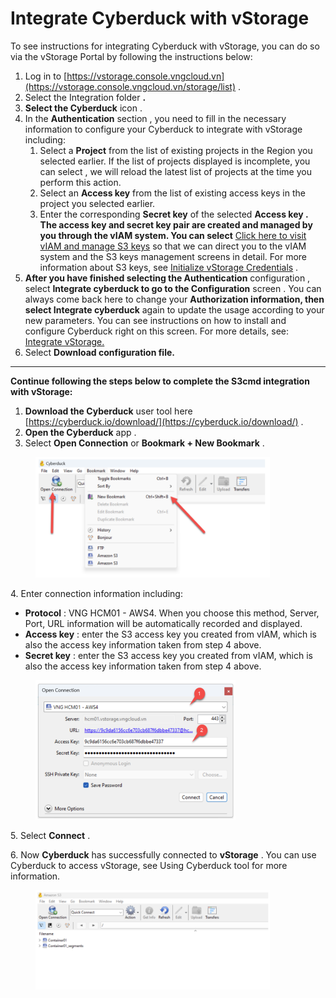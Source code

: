 # Integrate Cyberduck with vStorage

To see instructions for integrating Cyberduck with vStorage, you can do so via the vStorage Portal by following the instructions below:

1. Log in to [https://vstorage.console.vngcloud.vn](https://vstorage.console.vngcloud.vn/storage/list) .
2. Select the Integration folder **.**
3. **Select the Cyberduck** icon .
4. In the **Authentication** section , you need to fill in the necessary information to configure your Cyberduck to integrate with vStorage including:
   1. Select a **Project** from the list of existing projects in the Region you selected earlier. If the list of projects displayed is incomplete, you can select , we will reload the latest list of projects at the time you perform this action.
   2. Select an **Access key** from the list of existing access keys in the project you selected earlier.
   3. Enter the corresponding **Secret key** of the selected **Access key . The access key and secret key pair are created and managed by you through the vIAM system. You can select** [Click here to visit vIAM and manage S3 keys](https://hcm-3.console.vngcloud.vn/iam/vstorage-credentials/s3) so that we can direct you to the vIAM system and the S3 keys management screens in detail. For more information about S3 keys, see [Initialize vStorage Credentials](https://docs-vngcloud-vn.translate.goog/vng-cloud-document/vn/vstorage/object-storage/vstorage-hcm03/quan-ly-truy-cap/quan-ly-tai-khoan-truy-cap-vstorage/tai-khoan-service-account/khoi-tao-vstorage-credentials) .
5. **After you have finished selecting the Authentication** configuration , select **Integrate cyberduck to go to the Configuration** screen . You can always come back here to change your **Authorization information, then select Integrate cyberduck** again to update the usage according to your new parameters. You can see instructions on how to install and configure Cyberduck right on this screen. For more details, see: [Integrate vStorage.](https://vstorage.console.vngcloud.vn/integration/integration)
6. Select **Download configuration file.**

***

**Continue following the steps below to complete the S3cmd integration with vStorage:**

1. **Download the Cyberduck** user tool here [https://cyberduck.io/download/](https://cyberduck.io/download/) .
2. **Open the Cyberduck** app .
3. Select **Open Connection** or **Bookmark + New Bookmark** .

<figure><img src="../../../../../.gitbook/assets/image (426).png" alt="" width="375"><figcaption></figcaption></figure>

4\. Enter connection information including:

* **Protocol** : VNG HCM01 - AWS4. When you choose this method, Server, Port, URL information will be automatically recorded and displayed.
* **Access key** : enter the S3 access key you created from vIAM, which is also the access key information taken from step 4 above.
* **Secret key** : enter the S3 access key you created from vIAM, which is also the access key information taken from step 4 above.

<figure><img src="../../../../../.gitbook/assets/image (427).png" alt="" width="320"><figcaption></figcaption></figure>

5\. Select **Connect** .

6\. Now **Cyberduck** has successfully connected to **vStorage** . You can use Cyberduck to access vStorage, see Using Cyberduck tool for more information.

<figure><img src="../../../../../.gitbook/assets/image (428).png" alt="" width="375"><figcaption></figcaption></figure>

